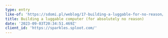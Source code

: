 ```yaml
---
type: entry
like-of: 'https://sdomi.pl/weblog/17-building-a-luggable-for-no-reason/'
title: Building a luggable computer (for absolutely no reason)
date: '2023-09-03T20:34:51.469Z'
client_id: 'https://sparkles.sploot.com/'
---
```


